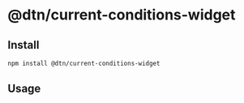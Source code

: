 # @dtn/current-conditions-widget

## Install

```sh
npm install @dtn/current-conditions-widget
```

## Usage
